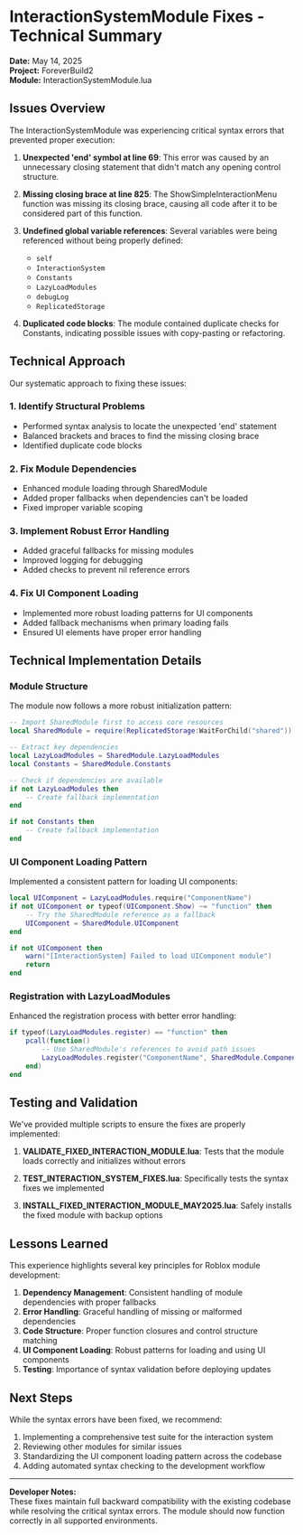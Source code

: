 # InteractionSystemModule Fixes - Technical Summary

**Date:** May 14, 2025  
**Project:** ForeverBuild2  
**Module:** InteractionSystemModule.lua

## Issues Overview

The InteractionSystemModule was experiencing critical syntax errors that prevented proper execution:

1. **Unexpected 'end' symbol at line 69**: This error was caused by an unnecessary closing statement that didn't match any opening control structure.

2. **Missing closing brace at line 825**: The ShowSimpleInteractionMenu function was missing its closing brace, causing all code after it to be considered part of this function.

3. **Undefined global variable references**: Several variables were being referenced without being properly defined:
   - `self`
   - `InteractionSystem`
   - `Constants`
   - `LazyLoadModules`
   - `debugLog`
   - `ReplicatedStorage`

4. **Duplicated code blocks**: The module contained duplicate checks for Constants, indicating possible issues with copy-pasting or refactoring.

## Technical Approach

Our systematic approach to fixing these issues:

### 1. Identify Structural Problems
- Performed syntax analysis to locate the unexpected 'end' statement
- Balanced brackets and braces to find the missing closing brace
- Identified duplicate code blocks

### 2. Fix Module Dependencies
- Enhanced module loading through SharedModule
- Added proper fallbacks when dependencies can't be loaded
- Fixed improper variable scoping

### 3. Implement Robust Error Handling
- Added graceful fallbacks for missing modules
- Improved logging for debugging
- Added checks to prevent nil reference errors

### 4. Fix UI Component Loading
- Implemented more robust loading patterns for UI components
- Added fallback mechanisms when primary loading fails
- Ensured UI elements have proper error handling

## Technical Implementation Details

### Module Structure
The module now follows a more robust initialization pattern:

```lua
-- Import SharedModule first to access core resources
local SharedModule = require(ReplicatedStorage:WaitForChild("shared"))

-- Extract key dependencies
local LazyLoadModules = SharedModule.LazyLoadModules
local Constants = SharedModule.Constants

-- Check if dependencies are available
if not LazyLoadModules then
    -- Create fallback implementation
end

if not Constants then
    -- Create fallback implementation
end
```

### UI Component Loading Pattern
Implemented a consistent pattern for loading UI components:

```lua
local UIComponent = LazyLoadModules.require("ComponentName")
if not UIComponent or typeof(UIComponent.Show) ~= "function" then
    -- Try the SharedModule reference as a fallback
    UIComponent = SharedModule.UIComponent
end

if not UIComponent then
    warn("[InteractionSystem] Failed to load UIComponent module")
    return
end
```

### Registration with LazyLoadModules
Enhanced the registration process with better error handling:

```lua
if typeof(LazyLoadModules.register) == "function" then
    pcall(function()
        -- Use SharedModule's references to avoid path issues
        LazyLoadModules.register("ComponentName", SharedModule.ComponentName)
    end)
end
```

## Testing and Validation

We've provided multiple scripts to ensure the fixes are properly implemented:

1. **VALIDATE_FIXED_INTERACTION_MODULE.lua**: Tests that the module loads correctly and initializes without errors

2. **TEST_INTERACTION_SYSTEM_FIXES.lua**: Specifically tests the syntax fixes we implemented

3. **INSTALL_FIXED_INTERACTION_MODULE_MAY2025.lua**: Safely installs the fixed module with backup options

## Lessons Learned

This experience highlights several key principles for Roblox module development:

1. **Dependency Management**: Consistent handling of module dependencies with proper fallbacks
2. **Error Handling**: Graceful handling of missing or malformed dependencies
3. **Code Structure**: Proper function closures and control structure matching
4. **UI Component Loading**: Robust patterns for loading and using UI components
5. **Testing**: Importance of syntax validation before deploying updates

## Next Steps

While the syntax errors have been fixed, we recommend:

1. Implementing a comprehensive test suite for the interaction system
2. Reviewing other modules for similar issues
3. Standardizing the UI component loading pattern across the codebase
4. Adding automated syntax checking to the development workflow

---

**Developer Notes:**  
These fixes maintain full backward compatibility with the existing codebase while resolving the critical syntax errors. The module should now function correctly in all supported environments.
